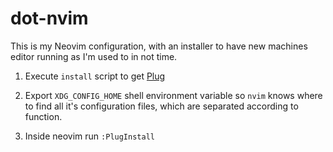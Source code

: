 # dot-nvim

This is my Neovim configuration, with an installer to have new machines editor
running as I'm used to in not time.

1. Execute `install` script to get [Plug](https://github.com/junegunn/vim-plug/)

2. Export `XDG_CONFIG_HOME` shell environment variable so `nvim` knows where to
   find all it's configuration files, which are separated according to function.

3. Inside neovim run `:PlugInstall`

